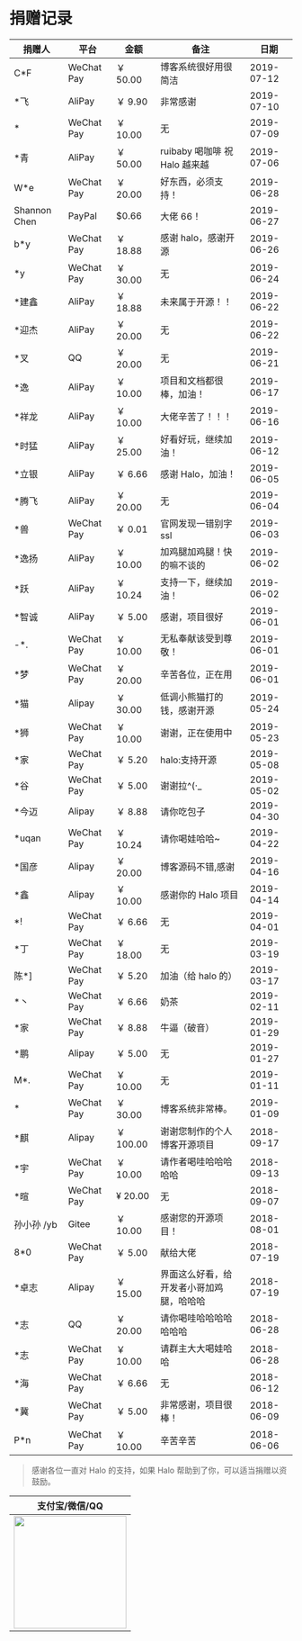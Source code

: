 # 捐赠记录

| 捐赠人       | 平台       | 金额     | 备注                                     | 日期       |
| ------------ | ---------- | -------- | ---------------------------------------- | ---------- |
| C\*F         | WeChat Pay | ￥ 50.00  | 博客系统很好用很简洁                     | 2019-07-12 |
| \*飞         | AliPay     | ￥ 9.90   | 非常感谢                                 | 2019-07-10 |
| \*           | WeChat Pay | ￥ 10.00  | 无                                       | 2019-07-09 |
| \*青         | AliPay     | ￥ 50.00  | ruibaby 喝咖啡 祝 Halo 越来越            | 2019-07-06 |
| W\*e         | WeChat Pay | ￥ 20.00  | 好东西，必须支持！                       | 2019-06-28 |
| Shannon Chen | PayPal     | \$0.66   | 大佬 66！                                | 2019-06-27 |
| b\*y         | WeChat Pay | ￥ 18.88  | 感谢 halo，感谢开源                      | 2019-06-26 |
| \*y          | WeChat Pay | ￥ 30.00  | 无                                       | 2019-06-24 |
| \*建鑫       | AliPay     | ￥ 18.88  | 未来属于开源！！                         | 2019-06-22 |
| \*迎杰       | AliPay     | ￥ 20.00  | 无                                       | 2019-06-22 |
| \*叉         | QQ         | ￥ 20.00  | 无                                       | 2019-06-21 |
| \*逸         | AliPay     | ￥ 10.00  | 项目和文档都很棒，加油！                 | 2019-06-17 |
| \*祥龙       | AliPay     | ￥ 10.00  | 大佬辛苦了！！！                         | 2019-06-16 |
| \*时猛       | AliPay     | ￥ 25.00  | 好看好玩，继续加油！                     | 2019-06-12 |
| \*立银       | AliPay     | ￥ 6.66   | 感谢 Halo，加油！                        | 2019-06-05 |
| \*腾飞       | AliPay     | ￥ 20.00  | 无                                       | 2019-06-04 |
| \*兽         | WeChat Pay | ￥ 0.01   | 官网发现一错别字 ssl                     | 2019-06-03 |
| \*逸扬       | AliPay     | ￥ 10.00  | 加鸡腿加鸡腿！快的嘛不谈的               | 2019-06-02 |
| \*跃         | AliPay     | ￥ 10.24  | 支持一下，继续加油！                     | 2019-06-02 |
| \*智诚       | AliPay     | ￥ 5.00   | 感谢，项目很好                           | 2019-06-01 |
| \-\*.        | WeChat Pay | ￥ 10.00  | 无私奉献该受到尊敬！                     | 2019-06-01 |
| \*梦         | WeChat Pay | ￥ 20.00  | 辛苦各位，正在用                         | 2019-06-01 |
| \*猫         | Alipay     | ￥ 30.00  | 低调小熊猫打的钱，感谢开源               | 2019-05-24 |
| \*狮         | WeChat Pay | ￥ 10.00  | 谢谢，正在使用中                         | 2019-05-23 |
| \*家         | WeChat Pay | ￥ 5.20   | halo:支持开源                            | 2019-05-08 |
| \*谷         | WeChat Pay | ￥ 5.00   | 谢谢拉^(·\_                              | 2019-05-02 |
| \*今迈       | Alipay     | ￥ 8.88   | 请你吃包子                               | 2019-04-30 |
| \*uqan       | WeChat Pay | ￥ 10.24  | 请你喝娃哈哈~                            | 2019-04-22 |
| \*国彦       | Alipay     | ￥ 20.00  | 博客源码不错,感谢                        | 2019-04-16 |
| \*鑫         | Alipay     | ￥ 10.00  | 感谢你的 Halo 项目                       | 2019-04-14 |
| \*!          | WeChat Pay | ￥ 6.66   | 无                                       | 2019-04-01 |
| \*丁         | WeChat Pay | ￥ 18.00  | 无                                       | 2019-03-19 |
| 陈\*]        | WeChat Pay | ￥ 5.20   | 加油（给 halo 的）                       | 2019-03-17 |
| \*丶         | WeChat Pay | ￥ 6.66   | 奶茶                                     | 2019-02-11 |
| \*家         | WeChat Pay | ￥ 8.88   | 牛逼（破音）                             | 2019-01-29 |
| \*鹏         | Alipay     | ￥ 5.00   | 无                                       | 2019-01-27 |
| M\*.         | WeChat Pay | ￥ 10.00  | 无                                       | 2019-01-11 |
| \*           | WeChat Pay | ￥ 30.00  | 博客系统非常棒。                         | 2019-01-09 |
| \*麒         | Alipay     | ￥ 100.00 | 谢谢您制作的个人博客开源项目             | 2018-09-17 |
| \*宇         | WeChat Pay | ￥ 10.00  | 请作者喝哇哈哈哈哈哈                     | 2018-09-13 |
| \*暄         | WeChat Pay | ¥ 20.00  | 无                                       | 2018-09-07 |
| 孙小孙 /yb   | Gitee      | ￥ 10.00  | 感谢您的开源项目！                       | 2018-08-01 |
| 8\*0         | WeChat Pay | ￥ 5.00   | 献给大佬                                 | 2018-07-19 |
| \*卓志       | Alipay     | ￥ 15.00  | 界面这么好看，给开发者小哥加鸡腿，哈哈哈 | 2018-07-19 |
| \*志         | QQ         | ￥ 20.00  | 请你喝哇哈哈哈哈哈哈哈                   | 2018-06-28 |
| \*志         | WeChat Pay | ￥ 10.00  | 请群主大大喝娃哈哈                       | 2018-06-28 |
| \*海         | WeChat Pay | ￥ 6.66   | 无                                       | 2018-06-12 |
| \*冀         | WeChat Pay | ￥ 5.00   | 非常感谢，项目很棒！                     | 2018-06-09 |
| P\*n         | WeChat Pay | ￥ 10.00  | 辛苦辛苦                                 | 2018-06-06 |

> 感谢各位一直对 Halo 的支持，如果 Halo 帮助到了你，可以适当捐赠以资鼓励。

|                              支付宝/微信/QQ                              |
| :----------------------------------------------------------------------: |
| <img src="https://i.loli.net/2018/12/23/5c1f68ce9b884.png" width="200"/> |

<div>
  <AdSense-Doc
  ad-client="ca-pub-5271828906478846"
  ad-slot="2656935500"
  ad-style="display:block; text-align:center;"
  ad-format="fluid"
  ></AdSense-Doc>
</div>
